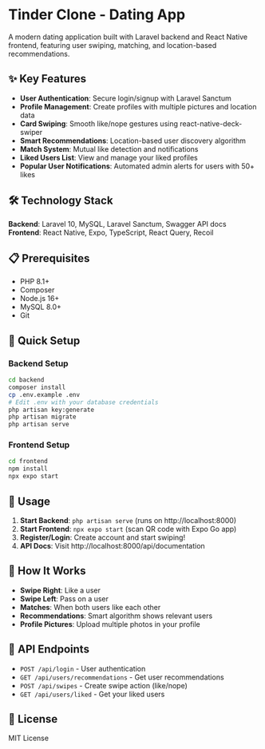 # Tinder Clone - Dating App

A modern dating application built with Laravel backend and React Native frontend, featuring user swiping, matching, and location-based recommendations.

## ✨ Key Features

- **User Authentication**: Secure login/signup with Laravel Sanctum
- **Profile Management**: Create profiles with multiple pictures and location data
- **Card Swiping**: Smooth like/nope gestures using react-native-deck-swiper
- **Smart Recommendations**: Location-based user discovery algorithm
- **Match System**: Mutual like detection and notifications
- **Liked Users List**: View and manage your liked profiles
- **Popular User Notifications**: Automated admin alerts for users with 50+ likes

## 🛠 Technology Stack

**Backend**: Laravel 10, MySQL, Laravel Sanctum, Swagger API docs
**Frontend**: React Native, Expo, TypeScript, React Query, Recoil

## 📋 Prerequisites

- PHP 8.1+
- Composer
- Node.js 16+
- MySQL 8.0+
- Git

## 🚀 Quick Setup

### Backend Setup
```bash
cd backend
composer install
cp .env.example .env
# Edit .env with your database credentials
php artisan key:generate
php artisan migrate
php artisan serve
```

### Frontend Setup
```bash
cd frontend
npm install
npx expo start
```

## 🎯 Usage

1. **Start Backend**: `php artisan serve` (runs on http://localhost:8000)
2. **Start Frontend**: `npx expo start` (scan QR code with Expo Go app)
3. **Register/Login**: Create account and start swiping!
4. **API Docs**: Visit http://localhost:8000/api/documentation

## 📱 How It Works

- **Swipe Right**: Like a user
- **Swipe Left**: Pass on a user
- **Matches**: When both users like each other
- **Recommendations**: Smart algorithm shows relevant users
- **Profile Pictures**: Upload multiple photos in your profile

## 🔧 API Endpoints

- `POST /api/login` - User authentication
- `GET /api/users/recommendations` - Get user recommendations
- `POST /api/swipes` - Create swipe action (like/nope)
- `GET /api/users/liked` - Get your liked users

## 📄 License

MIT License